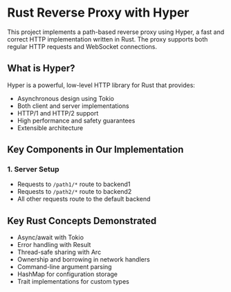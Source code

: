 # Rust Reverse Proxy with Hyper

This project implements a path-based reverse proxy using Hyper, a fast and correct HTTP implementation written in Rust. The proxy supports both regular HTTP requests and WebSocket connections.

## What is Hyper?

Hyper is a powerful, low-level HTTP library for Rust that provides:
- Asynchronous design using Tokio
- Both client and server implementations
- HTTP/1 and HTTP/2 support
- High performance and safety guarantees
- Extensible architecture

## Key Components in Our Implementation

### 1. Server Setup 

- Requests to `/path1/*` route to backend1
- Requests to `/path2/*` route to backend2
- All other requests route to the default backend

## Key Rust Concepts Demonstrated

- Async/await with Tokio
- Error handling with Result
- Thread-safe sharing with Arc
- Ownership and borrowing in network handlers
- Command-line argument parsing
- HashMap for configuration storage
- Trait implementations for custom types